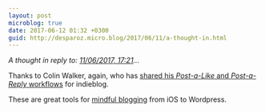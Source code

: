 ```yaml
---
layout: post
microblog: true
date: 2017-06-12 01:32 +0300
guid: http://desparoz.micro.blog/2017/06/11/a-thought-in.html
---
```

<em>A thought in reply to: <a class="u-in-reply-to" href="https://colinwalker.blog/2017/06/11/11062017-1721">11/06/2017, 17:21</a>...</em>

Thanks to Colin Walker, again, who has <a href="https://colinwalker.blog/2017/06/11/11062017-1721/">shared his <em>Post-a-Like</em> and <em>Post-a-Reply</em> workflows</a> for indieblog.

These are great tools for <a href="http://www.desparoz.com/2017/06/11/on-likes-faves-and-sharing/">mindful blogging</a> from iOS to Wordpress.
